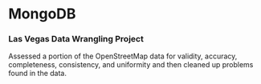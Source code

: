 # MongoDB

### Las Vegas Data Wrangling Project

Assessed a portion of the OpenStreetMap data for validity, accuracy, completeness, consistency, and uniformity and then cleaned up problems found in the data.
